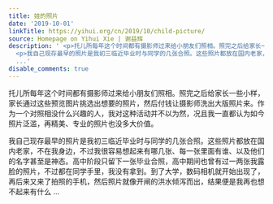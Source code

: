 ```yaml
---
title: 娃的照片
date: '2019-10-01'
linkTitle: https://yihui.org/cn/2019/10/child-picture/
source: Homepage on Yihui Xie | 谢益辉
description: ' <p>托儿所每年这个时间都有摄影师过来给小朋友们照相。照完之后给家长一些小样，家长通过这些预览图片挑选出想要的照片，然后付钱让摄影师洗出大版照片来。作为一个对照相没什么兴趣的人，我对这种活动并不以为然，况且我一直都认为如今照片泛滥，再精美、专业的照片也没多大价值。</p>
  <p>我自己现存最早的照片是我初三临近毕业时与同学的几张合照。这些照片都放在国内老家，不在我身边，不过我很容易想起来有哪几张、每一张里面有谁、以及他们的名字甚至是神态。高中阶段只留下一张毕业合照，高中期间也曾有过一两张我露脸的照片，不过都在同学手里，我没有拿到。到了大学，数码相机就开始出现了，再后来又来了拍照的手机，然后照片就像开闸的洪水倾泻而出，结果便是我再也想不起来有什么
  ...'
disable_comments: true
---
```

 <p>托儿所每年这个时间都有摄影师过来给小朋友们照相。照完之后给家长一些小样，家长通过这些预览图片挑选出想要的照片，然后付钱让摄影师洗出大版照片来。作为一个对照相没什么兴趣的人，我对这种活动并不以为然，况且我一直都认为如今照片泛滥，再精美、专业的照片也没多大价值。</p> <p>我自己现存最早的照片是我初三临近毕业时与同学的几张合照。这些照片都放在国内老家，不在我身边，不过我很容易想起来有哪几张、每一张里面有谁、以及他们的名字甚至是神态。高中阶段只留下一张毕业合照，高中期间也曾有过一两张我露脸的照片，不过都在同学手里，我没有拿到。到了大学，数码相机就开始出现了，再后来又来了拍照的手机，然后照片就像开闸的洪水倾泻而出，结果便是我再也想不起来有什么 ...